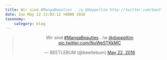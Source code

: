 ```yaml
---
title: Wir sind #MangaBeauties . /w @doppeltim http://twitter.com/beetlebum/status/734310747866566656/photo/1
date: Sun May 22 13:03:12 +0000 2016
taxonomy:
    category: blog
---
```

<blockquote class="twitter-tweet" align="center"><p lang="de" dir="ltr">Wir sind <a href="https://twitter.com/hashtag/MangaBeauties?src=hash">#MangaBeauties</a> . /w <a href="https://twitter.com/doppeltim">@doppeltim</a> <a href="http://twitter.com/beetlebum/status/734310747866566656/photo/1">pic.twitter.com/NuWeSTKkMC</a></p>&mdash; BEETLEBUM (@beetlebum) <a href="https://twitter.com/beetlebum/status/734310747866566656">May 22, 2016</a></blockquote>
